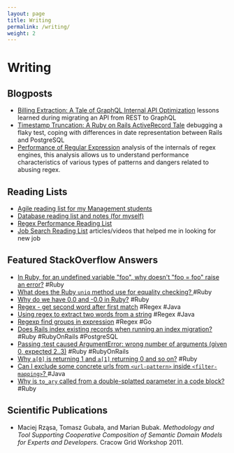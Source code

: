 ```yaml
---
layout: page
title: Writing
permalink: /writing/
weight: 2
---
```


# Writing

## Blogposts

* [Billing Extraction: A Tale of GraphQL Internal API Optimization](https://www.toptal.com/graphql/graphql-internal-api-optimization) lessons learned during migrating an API from REST to GraphQL
* [Timestamp Truncation: A Ruby on Rails ActiveRecord Tale](https://www.toptal.com/ruby-on-rails/timestamp-truncation-rails-activerecord-tale) debugging a flaky test,
coping with differences in date representation between Rails and PostgreSQL
* [Performance of Regular Expression](https://medium.com/textmaster-engineering/performance-of-regular-expressions-81371f569698) analysis of the internals of regex engines, this analysis allows us to understand performance characteristics of various types of patterns and dangers related to abusing regex.

## Reading Lists

* <span id='ReadingLists-Agile'> [Agile reading list for my Management students](https://github.com/mrzasa/til/wiki/Agile) </span>
* [Database reading list and notes (for myself)](https://github.com/mrzasa/til/wiki/Databases)
* [Regex Performance Reading List](https://regex-performance.github.io/workshop.html#references)
* [Job Search Reading List](/job_search) articles/videos that helped me in looking for new job

## Featured StackOverflow Answers

* [In Ruby, for an undefined variable "foo", why doesn't "foo = foo" raise an error?](https://stackoverflow.com/a/56971484/580346) #Ruby
* [What does the Ruby `uniq` method use for equality checking? ](https://stackoverflow.com/a/54461780/580346) #Ruby
* [Why do we have 0.0 and -0.0 in Ruby?](https://stackoverflow.com/a/58691546/580346) #Ruby
* [Regex - get second word after first match](https://stackoverflow.com/a/56842910/580346) #Regex #Java
* [Using regex to extract two words from a string](https://stackoverflow.com/a/48747646/580346) #Regex #Java
* [Regexp find groups in expression](https://stackoverflow.com/a/49156744/580346) #Regex #Go
* [Does Rails index existing records when running an index migration?](https://stackoverflow.com/a/58231474/580346) #Ruby #RubyOnRails #PostgreSQL
* [Passing :test caused ArgumentError: wrong number of arguments (given 0, expected 2..3)](https://stackoverflow.com/a/57065339/580346) #Ruby #RubyOnRails
* [Why `a[0]` is returning 1 and `a[1]` returning 0 and so on?](https://stackoverflow.com/a/58814802/580346) #Ruby
* [Can I exclude some concrete urls from `<url-pattern>` inside `<filter-mapping>`? ](https://stackoverflow.com/a/9836641/580346) #Java
* [Why is `to_ary` called from a double-splatted parameter in a code block?](https://stackoverflow.com/a/57191433/580346) #Ruby

## Scientific Publications

* Maciej Rząsa, Tomasz Gubała, and Marian Bubak. _Methodology and Tool Supporting Cooperative
Composition of Semantic Domain Models for Experts and Developers._ Cracow Grid Workshop 2011.
